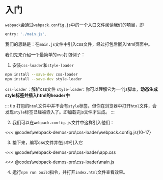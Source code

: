 # 入门

`webpack`会通过`webpack.config.js`中的一个入口文件阅读我们的项目，即
```js
entry: './main.js',
```
我们的思路是：在`main.js`文件中引入css文件，经过打包后嵌入html页面中。

我们先来介绍一个最简单的css打包例子：

1.  安装`css-loader`和`style-loader`

```bash
npm install --save-dev css-loader
npm install --save-dev style-loader
```

`css-loader`：解析css文件
`style-loader`: 你可以理解它为一个js脚本，**动态生成style标签并插入html的header中**

::: tip 
打包的`html`文件中并不会有`style`标签，但你在浏览器中打开`html`文件，会发现`style`标签已经被嵌入了。即加载完js文件才生成。
:::

2.  我们可以在`webpack.config.js`文件中这样引入他们：

<<< \@codes\webpack-demos-pro\css-loader\webpack.config.js{10-17}

3. 接下来，编写css文件并在js中引入它

<<< \@codes\webpack-demos-pro\css-loader\app.css

<<< \@codes\webpack-demos-pro\css-loader\main.js

4. 运行`npm run build`指令，并打开`index.html`文件查看效果。

